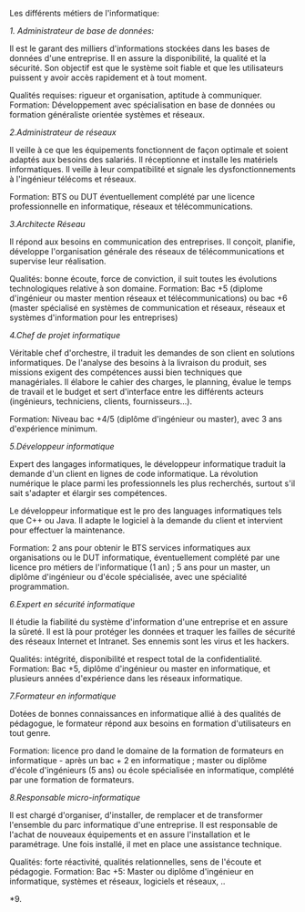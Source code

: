 Les différents métiers de l'informatique:

*1. Administrateur de base de données:*

Il est le garant des milliers d'informations stockées dans les bases de données d'une entreprise. Il en assure la disponibilité, la qualité et la sécurité. Son objectif est que le système soit fiable et que les utilisateurs puissent y avoir accès rapidement et à tout moment.

Qualités requises: rigueur et organisation, aptitude à communiquer.
Formation: Développement avec spécialisation en base de données ou formation généraliste orientée systèmes et réseaux.


*2.Administrateur de réseaux*

Il veille à ce que les équipements fonctionnent de façon optimale et soient adaptés aux besoins des salariés. Il réceptionne et installe les matériels informatiques. Il veille à leur compatibilité et signale les dysfonctionnements à l'ingénieur télécoms et réseaux.

Formation: BTS ou DUT éventuellement complété par une licence professionnelle en informatique, réseaux et télécommunications.


*3.Architecte Réseau*

Il répond aux besoins en communication des entreprises. Il conçoit, planifie, développe l'organisation générale des réseaux de télécommunications et supervise leur réalisation.

Qualités: bonne écoute, force de conviction, il suit toutes les évolutions technologiques relative à son domaine.
Formation: Bac +5 (diplome d'ingénieur ou master mention réseaux et télécommunications) ou bac +6 (master spécialisé en systèmes de communication et réseaux, réseaux et systèmes d'information pour les entreprises)

*4.Chef de projet informatique*



Véritable chef d'orchestre, il traduit les demandes de son client en solutions informatiques. De l'analyse des besoins à la livraison du produit, ses missions exigent des compétences aussi bien techniques que managériales. Il élabore le cahier des charges, le planning, évalue le temps de travail et le budget et sert d'interface entre les différents acteurs (ingénieurs, techniciens, clients, fournisseurs...). 

Formation: Niveau bac +4/5 (diplôme d'ingénieur ou master), avec 3 ans d'expérience minimum.

*5.Développeur informatique*

Expert des langages informatiques, le développeur informatique traduit la demande d'un client en lignes de code informatique. La révolution numérique le place parmi les professionnels les plus recherchés, surtout s'il sait s'adapter et élargir ses compétences.

Le développeur informatique est le pro des languages informatiques tels que C++ ou Java. Il adapte le logiciel à la demande du client et intervient pour effectuer la maintenance.

Formation: 2 ans pour obtenir le BTS services informatiques aux organisations ou le DUT informatique, éventuellement complété par une licence pro métiers de l'informatique (1 an) ; 5 ans pour un master, un diplôme d'ingénieur ou d'école spécialisée, avec une spécialité programmation.

*6.Expert en sécurité informatique*

Il étudie la fiabilité du système d'information d'une entreprise et en assure la sûreté.
Il est là pour protéger les données et traquer les failles de sécurité des réseaux Internet et Intranet. Ses ennemis sont les virus et les hackers. 

Qualités: intégrité, disponibilité et respect total de la confidentialité.
Formation: Bac +5, diplôme d'ingénieur ou master en informatique, et plusieurs années d'expérience dans les réseaux informatique.

*7.Formateur en informatique*

Dotées de bonnes connaissances en informatique allié à des qualités de pédagogue, le formateur répond aux besoins en formation d'utilisateurs en tout genre.

Formation: licence pro dand le domaine de la formation de formateurs en informatique - après un bac + 2 en informatique ; master ou diplôme d'école d'ingénieurs (5 ans) ou école spécialisée en informatique, complété par une formation de formateurs.

*8.Responsable micro-informatique*

Il est chargé d'organiser, d'installer, de remplacer et de transformer l'ensemble du parc informatique d'une entreprise. Il est responsable de l'achat de nouveaux équipements et en assure l'installation et le paramétrage. Une fois installé, il met en place une assistance technique.

Qualités: forte réactivité, qualités relationnelles, sens de l'écoute et pédagogie.
Formation: Bac +5: Master ou diplôme d'ingénieur en informatique, systèmes et réseaux, logiciels et réseaux, ..

*9.


